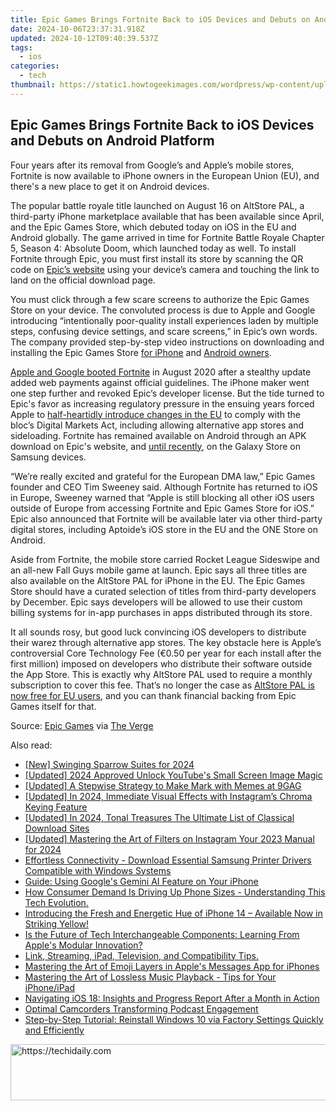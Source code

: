 ```yaml
---
title: Epic Games Brings Fortnite Back to iOS Devices and Debuts on Android Platform
date: 2024-10-06T23:37:31.918Z
updated: 2024-10-12T09:40:39.537Z
tags:
  - ios
categories:
  - tech
thumbnail: https://static1.howtogeekimages.com/wordpress/wp-content/uploads/2024/08/fortnite-collection-header-01-1280x720-3b1c39b44ef1.jpg
---
```


## Epic Games Brings Fortnite Back to iOS Devices and Debuts on Android Platform

Four years after its removal from Google’s and Apple’s mobile stores, Fortnite is now available to iPhone owners in the European Union (EU), and there's a new place to get it on Android devices.

 The popular battle royale title launched on August 16 on AltStore PAL, a third-party iPhone marketplace available that has been available since April, and the Epic Games Store, which debuted today on iOS in the EU and Android globally. The game arrived in time for Fortnite Battle Royale Chapter 5, Season 4: Absolute Doom, which launched today as well. To install Fortnite through Epic, you must first install its store by scanning the QR code on [Epic’s website](https://store.epicgames.com/mobile) using your device’s camera and touching the link to land on the official download page.

 You must click through a few scare screens to authorize the Epic Games Store on your device. The convoluted process is due to Apple and Google introducing “intentionally poor-quality install experiences laden by multiple steps, confusing device settings, and scare screens,” in Epic’s own words. The company provided step-by-step video instructions on downloading and installing the Epic Games Store [for iPhone](https://www.youtube.com/watch?v=%5F6cmu0NuM3g) and [Android owners](https://www.youtube.com/watch?v=4C4RxVF-unI).

[Apple and Google booted Fortnite](https://win-answers.techidaily.com/how-to-fix-monster-hunter-rise-installation-errors-and-launch-successfully/) in August 2020 after a stealthy update added web payments against official guidelines. The iPhone maker went one step further and revoked Epic’s developer license. But the tide turned to Epic's favor as increasing regulatory pressure in the ensuing years forced Apple to [half-heartidly introduce changes in the EU](https://extra-lessons.techidaily.com/the-final-cut-editors-toolkit-10-plugin-winners/) to comply with the bloc’s Digital Markets Act, including allowing alternative app stores and sideloading. Fortnite has remained available on Android through an APK download on Epic's website, and [until recently](https://www.ign.com/articles/fortnite-is-leaving-the-samsung-galaxy-store-epic-tim-sweeney), on the Galaxy Store on Samsung devices.

 “We’re really excited and grateful for the European DMA law,” Epic Games founder and CEO Tim Sweeney said. Although Fortnite has returned to iOS in Europe, Sweeney warned that “Apple is still blocking all other iOS users outside of Europe from accessing Fortnite and Epic Games Store for iOS.” Epic also announced that Fortnite will be available later via other third-party digital stores, including Aptoide’s iOS store in the EU and the ONE Store on Android.

 Aside from Fortnite, the mobile store carried Rocket League Sideswipe and an all-new Fall Guys mobile game at launch. Epic says all three titles are also available on the AltStore PAL for iPhone in the EU. The Epic Games Store should have a curated selection of titles from third-party developers by December. Epic says developers will be allowed to use their custom billing systems for in-app purchases in apps distributed through its store.

 It all sounds rosy, but good luck convincing iOS developers to distribute their warez through alternative app stores. The key obstacle here is Apple’s controversial Core Technology Fee (€0.50 per year for each install after the first million) imposed on developers who distribute their software outside the App Store. This is exactly why AltStore PAL used to require a monthly subscription to cover this fee. That’s no longer the case as [AltStore PAL is now free for EU users](https://os-tips.techidaily.com/locating-your-itunes-backups-a-step-by-step-guide-to-finding-and-managing-backup-files/), and you can thank financial backing from Epic Games itself for that.

 Source: [Epic Games](https://www.epicgames.com/site/news/the-epic-games-store-launches-on-mobile) via [The Verge](https://www.theverge.com/2024/8/16/24221361/fortnite-iphone-epic-games-app-store)

<ins class="adsbygoogle"
     style="display:block"
     data-ad-format="autorelaxed"
     data-ad-client="ca-pub-7571918770474297"
     data-ad-slot="1223367746"></ins>

<ins class="adsbygoogle"
     style="display:block"
     data-ad-client="ca-pub-7571918770474297"
     data-ad-slot="8358498916"
     data-ad-format="auto"
     data-full-width-responsive="true"></ins>

<span class="atpl-alsoreadstyle">Also read:</span>
<div><ul>
<li><a href="https://fox-blue.techidaily.com/new-swinging-sparrow-suites-for-2024/"><u>[New] Swinging Sparrow Suites for 2024</u></a></li>
<li><a href="https://youtube-web.techidaily.com/ed-2024-approved-unlock-youtubes-small-screen-image-magic/"><u>[Updated] 2024 Approved Unlock YouTube's Small Screen Image Magic</u></a></li>
<li><a href="https://extra-lessons.techidaily.com/updated-a-stepwise-strategy-to-make-mark-with-memes-at-9gag/"><u>[Updated] A Stepwise Strategy to Make Mark with Memes at 9GAG</u></a></li>
<li><a href="https://instagram-videos.techidaily.com/updated-in-2024-immediate-visual-effects-with-instagrams-chroma-keying-feature/"><u>[Updated] In 2024, Immediate Visual Effects with Instagram’s Chroma Keying Feature</u></a></li>
<li><a href="https://fox-helps.techidaily.com/updated-in-2024-tonal-treasures-the-ultimate-list-of-classical-download-sites/"><u>[Updated] In 2024, Tonal Treasures The Ultimate List of Classical Download Sites</u></a></li>
<li><a href="https://instagram-video-files.techidaily.com/updated-mastering-the-art-of-filters-on-instagram-your-2023-manual-for-2024/"><u>[Updated] Mastering the Art of Filters on Instagram Your 2023 Manual for 2024</u></a></li>
<li><a href="https://hardware-help.techidaily.com/effortless-connectivity-download-essential-samsung-printer-drivers-compatible-with-windows-systems/"><u>Effortless Connectivity - Download Essential Samsung Printer Drivers Compatible with Windows Systems</u></a></li>
<li><a href="https://os-tips.techidaily.com/guide-using-googles-gemini-ai-feature-on-your-iphone/"><u>Guide: Using Google's Gemini AI Feature on Your iPhone</u></a></li>
<li><a href="https://os-tips.techidaily.com/how-consumer-demand-is-driving-up-phone-sizes-understanding-this-tech-evolution/"><u>How Consumer Demand Is Driving Up Phone Sizes - Understanding This Tech Evolution.</u></a></li>
<li><a href="https://os-tips.techidaily.com/introducing-the-fresh-and-energetic-hue-of-iphone-14-available-now-in-striking-yellow/"><u>Introducing the Fresh and Energetic Hue of iPhone 14 – Available Now in Striking Yellow!</u></a></li>
<li><a href="https://os-tips.techidaily.com/is-the-future-of-tech-interchangeable-components-learning-from-apples-modular-innovation/"><u>Is the Future of Tech Interchangeable Components: Learning From Apple's Modular Innovation?</u></a></li>
<li><a href="https://os-tips.techidaily.com/link-streaming-ipad-television-and-compatibility-tips/"><u>Link, Streaming, iPad, Television, and Compatibility Tips.</u></a></li>
<li><a href="https://os-tips.techidaily.com/mastering-the-art-of-emoji-layers-in-apples-messages-app-for-iphones/"><u>Mastering the Art of Emoji Layers in Apple's Messages App for iPhones</u></a></li>
<li><a href="https://os-tips.techidaily.com/mastering-the-art-of-lossless-music-playback-tips-for-your-iphoneipad/"><u>Mastering the Art of Lossless Music Playback - Tips for Your iPhone/iPad</u></a></li>
<li><a href="https://os-tips.techidaily.com/navigating-ios-18-insights-and-progress-report-after-a-month-in-action/"><u>Navigating iOS 18: Insights and Progress Report After a Month in Action</u></a></li>
<li><a href="https://extra-tips.techidaily.com/optimal-camcorders-transforming-podcast-engagement/"><u>Optimal Camcorders Transforming Podcast Engagement</u></a></li>
<li><a href="https://tech-haven.techidaily.com/step-by-step-tutorial-reinstall-windows-10-via-factory-settings-quickly-and-efficiently/"><u>Step-by-Step Tutorial: Reinstall Windows 10 via Factory Settings Quickly and Efficiently</u></a></li>
</ul></div>

<!-- affiliate ads begin -->
<a href="https://versadesk.pxf.io/c/5597632/1828647/21290" target="_top" id="1828647">
  <img src="//a.impactradius-go.com/display-ad/21290-1828647" border="0" alt="https://techidaily.com" width="728" height="90"/>
</a>
<img height="0" width="0" src="https://versadesk.pxf.io/i/5597632/1828647/21290" style="position:absolute;visibility:hidden;" border="0" />
<!-- affiliate ads end -->

